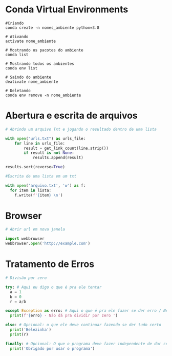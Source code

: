 # Conda Virtual Environments 

```shell
#Criando 
conda create -n nomes_ambiente python=3.8
```

```shell
# Ativando 
activate nome_ambiente
```

```shell
# Mostrando os pacotes do ambiente
conda list
```

```shell
# Mostrando todos os ambientes
conda env list 
```

```shell
# Saindo do ambiente 
deativate nome_ambiente
```

```shell
# Deletando 
conda env remove -n nome_ambiente
```

# Abertura e escrita de arquivos

```python
# Abrindo um arquivo Txt e jogando o resultado dentro de uma lista 

with open("urls.txt") as urls_file:
    for line in urls_file:
        result = get_link_count(line.strip())
        if result is not None:
            results.append(result)

results.sort(reverse=True)
```

```python
#Escrita de uma lista em um txt 

with open('arquivo.txt', 'w') as f:
  for item in lista:
    f.write(f'{item} \n')
```

# Browser 

```python
# Abrir url em nova janela 

import webbrowser
webbrowser.open('http://example.com')

```

# Tratamento de Erros 

```python
# Divisão por zero 

try: # Aqui eu digo o que é pra ele tentar
  a = 1
  b = 0
  r = a/b

except Exception as erro: # Aqui o que é pra ele fazer se der erro / Nesse caso pegando todos os erros. Pode ser feito individual
  print(f'{erro} - Não dá pra dividir por zero ')

else: # Opcional: o que ele deve continuar fazendo se der tudo certo
  print('Belezinha')
  print(r)

finally: # Opcional: O que o programa deve fazer independente de dar certo ou dar errado
  print('Obrigado por usar o programa')
```
